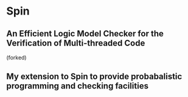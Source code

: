 # Spin
## An Efficient Logic Model Checker for the Verification of Multi-threaded Code
(forked)

## My extension to Spin to provide probabalistic programming and checking facilities
